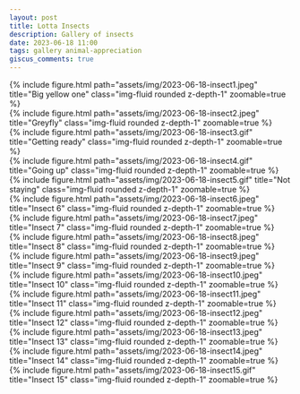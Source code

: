 ```yaml
---
layout: post
title: Lotta Insects
description: Gallery of insects
date: 2023-06-18 11:00
tags: gallery animal-appreciation
giscus_comments: true
---
```


<div class="row">
    <div class="col-5">
        {% include figure.html path="assets/img/2023-06-18-insect1.jpeg" title="Big yellow one" class="img-fluid rounded z-depth-1" zoomable=true %}
    </div>
    <div class="col-6">
        {% include figure.html path="assets/img/2023-06-18-insect2.jpeg" title="Greyfly" class="img-fluid rounded z-depth-1" zoomable=true %}
    </div>
</div>

<div class="row">
    <div class="col-6">
        {% include figure.html path="assets/img/2023-06-18-insect3.gif" title="Getting ready" class="img-fluid rounded z-depth-1" zoomable=true %}
    </div>
    <div class="col-6">
        {% include figure.html path="assets/img/2023-06-18-insect4.gif" title="Going up" class="img-fluid rounded z-depth-1" zoomable=true %}
    </div>
</div>

<div class="row">
    <div class="col-6">
        {% include figure.html path="assets/img/2023-06-18-insect5.gif" title="Not staying" class="img-fluid rounded z-depth-1" zoomable=true %}
    </div>
    <div class="col-6">
        {% include figure.html path="assets/img/2023-06-18-insect6.jpeg" title="Insect 6" class="img-fluid rounded z-depth-1" zoomable=true %}
    </div>
</div>

<div class="row">
    <div class="col-6">
        {% include figure.html path="assets/img/2023-06-18-insect7.jpeg" title="Insect 7" class="img-fluid rounded z-depth-1" zoomable=true %}
    </div>
    <div class="col-6">
        {% include figure.html path="assets/img/2023-06-18-insect8.jpeg" title="Insect 8" class="img-fluid rounded z-depth-1" zoomable=true %}
    </div>
</div>

<div class="row">
    <div class="col-6">
        {% include figure.html path="assets/img/2023-06-18-insect9.jpeg" title="Insect 9" class="img-fluid rounded z-depth-1" zoomable=true %}
    </div>
    <div class="col-3">
        {% include figure.html path="assets/img/2023-06-18-insect10.jpeg" title="Insect 10" class="img-fluid rounded z-depth-1" zoomable=true %}
    </div>
</div>

<div class="row">
    <div class="col-6">
        {% include figure.html path="assets/img/2023-06-18-insect11.jpeg" title="Insect 11" class="img-fluid rounded z-depth-1" zoomable=true %}
    </div>
    <div class="col-6">
        {% include figure.html path="assets/img/2023-06-18-insect12.jpeg" title="Insect 12" class="img-fluid rounded z-depth-1" zoomable=true %}
    </div>
</div>

<div class="row">
    <div class="col-6">
        {% include figure.html path="assets/img/2023-06-18-insect13.jpeg" title="Insect 13" class="img-fluid rounded z-depth-1" zoomable=true %}
    </div>
    <div class="col-6">
        {% include figure.html path="assets/img/2023-06-18-insect14.jpeg" title="Insect 14" class="img-fluid rounded z-depth-1" zoomable=true %}
    </div>
</div>

<div class="row">
    <div class="col">
        {% include figure.html path="assets/img/2023-06-18-insect15.gif" title="Insect 15" class="img-fluid rounded z-depth-1" zoomable=true %}
    </div>
</div>
